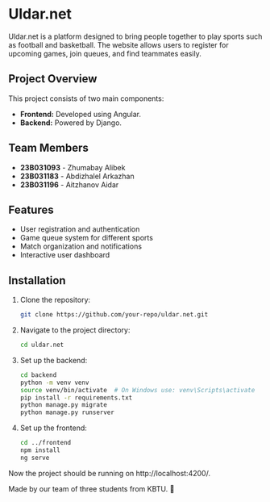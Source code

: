 # Uldar.net

Uldar.net is a platform designed to bring people together to play sports such as football and basketball. The website allows users to register for upcoming games, join queues, and find teammates easily.

## Project Overview

This project consists of two main components:

- **Frontend:** Developed using Angular.
- **Backend:** Powered by Django.

## Team Members

- **23B031093** - Zhumabay Alibek  
- **23B031183** - Abdizhalel Arkazhan
- **23B031196** - Aitzhanov Aidar

## Features

- User registration and authentication
- Game queue system for different sports
- Match organization and notifications
- Interactive user dashboard

## Installation

1. Clone the repository:
   ```bash
   git clone https://github.com/your-repo/uldar.net.git
2. Navigate to the project directory:
   ```bash
   cd uldar.net
3. Set up the backend:
   ```bash
   cd backend
   python -m venv venv
   source venv/bin/activate  # On Windows use: venv\Scripts\activate
   pip install -r requirements.txt
   python manage.py migrate
   python manage.py runserver
4. Set up the frontend:
   ```bash
   cd ../frontend
   npm install
   ng serve

Now the project should be running on http://localhost:4200/.



Made by our team of three students from KBTU. 🚀
